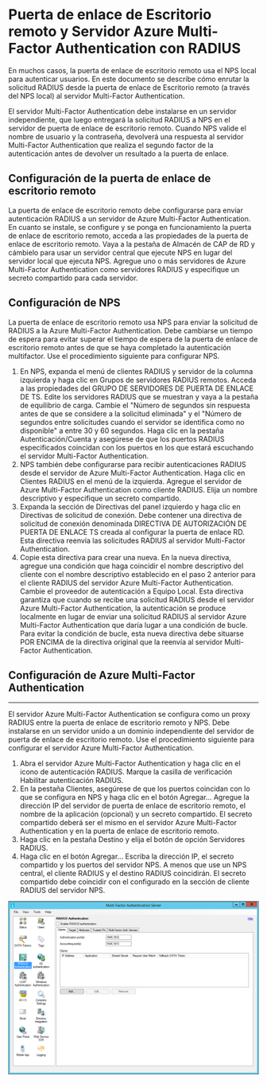 <properties 
	pageTitle="Puerta de enlace de Escritorio remoto y Servidor Azure Multi-Factor Authentication con RADIUS" 
	description="Se trata de la página de Azure Multi-Factor Authentication que le ayudará en la implementación de la puerta de enlace de escritorio remoto (RD) y el servidor Azure Multi-Factor Authentication mediante RADIUS." 
	services="multi-factor-authentication" 
	documentationCenter="" 
	authors="billmath" 
	manager="swadhwa" 
	editor="curtand"/>

<tags 
	ms.service="multi-factor-authentication" 
	ms.workload="identity" 
	ms.tgt_pltfrm="na" 
	ms.devlang="na" 
	ms.topic="article" 
	ms.date="07/14/2015" 
	ms.author="billmath"/>

# Puerta de enlace de Escritorio remoto y Servidor Azure Multi-Factor Authentication con RADIUS

En muchos casos, la puerta de enlace de escritorio remoto usa el NPS local para autenticar usuarios. En este documento se describe cómo enrutar la solicitud RADIUS desde la puerta de enlace de Escritorio remoto (a través del NPS local) al servidor Multi-Factor Authentication.

El servidor Multi-Factor Authentication debe instalarse en un servidor independiente, que luego entregará la solicitud RADIUS a NPS en el servidor de puerta de enlace de escritorio remoto. Cuando NPS valide el nombre de usuario y la contraseña, devolverá una respuesta al servidor Multi-Factor Authentication que realiza el segundo factor de la autenticación antes de devolver un resultado a la puerta de enlace.





## Configuración de la puerta de enlace de escritorio remoto

La puerta de enlace de escritorio remoto debe configurarse para enviar autenticación RADIUS a un servidor de Azure Multi-Factor Authentication. En cuanto se instale, se configure y se ponga en funcionamiento la puerta de enlace de escritorio remoto, acceda a las propiedades de la puerta de enlace de escritorio remoto. Vaya a la pestaña de Almacén de CAP de RD y cámbielo para usar un servidor central que ejecute NPS en lugar del servidor local que ejecuta NPS. Agregue uno o más servidores de Azure Multi-Factor Authentication como servidores RADIUS y especifique un secreto compartido para cada servidor.





## Configuración de NPS

La puerta de enlace de escritorio remoto usa NPS para enviar la solicitud de RADIUS a la Azure Multi-Factor Authentication. Debe cambiarse un tiempo de espera para evitar superar el tiempo de espera de la puerta de enlace de escritorio remoto antes de que se haya completado la autenticación multifactor. Use el procedimiento siguiente para configurar NPS.

1. En NPS, expanda el menú de clientes RADIUS y servidor de la columna izquierda y haga clic en Grupos de servidores RADIUS remotos. Acceda a las propiedades del GRUPO DE SERVIDORES DE PUERTA DE ENLACE DE TS. Edite los servidores RADIUS que se muestran y vaya a la pestaña de equilibrio de carga. Cambie el "Número de segundos sin respuesta antes de que se considere a la solicitud eliminada" y el "Número de segundos entre solicitudes cuando el servidor se identifica como no disponible" a entre 30 y 60 segundos. Haga clic en la pestaña Autenticación/Cuenta y asegúrese de que los puertos RADIUS especificados coincidan con los puertos en los que estará escuchando el servidor Multi-Factor Authentication.
2. NPS también debe configurarse para recibir autenticaciones RADIUS desde el servidor de Azure Multi-Factor Authentication. Haga clic en Clientes RADIUS en el menú de la izquierda. Agregue el servidor de Azure Multi-Factor Authentication como cliente RADIUS. Elija un nombre descriptivo y especifique un secreto compartido.
3. Expanda la sección de Directivas del panel izquierdo y haga clic en Directivas de solicitud de conexión. Debe contener una directiva de solicitud de conexión denominada DIRECTIVA DE AUTORIZACIÓN DE PUERTA DE ENLACE TS creada al configurar la puerta de enlace RD. Esta directiva reenvía las solicitudes RADIUS al servidor Multi-Factor Authentication.
4. Copie esta directiva para crear una nueva. En la nueva directiva, agregue una condición que haga coincidir el nombre descriptivo del cliente con el nombre descriptivo establecido en el paso 2 anterior para el cliente RADIUS del servidor Azure Multi-Factor Authentication. Cambie el proveedor de autenticación a Equipo Local. Esta directiva garantiza que cuando se recibe una solicitud RADIUS desde el servidor Azure Multi-Factor Authentication, la autenticación se produce localmente en lugar de enviar una solicitud RADIUS al servidor Azure Multi-Factor Authentication que daría lugar a una condición de bucle. Para evitar la condición de bucle, esta nueva directiva debe situarse POR ENCIMA de la directiva original que la reenvía al servidor Multi-Factor Authentication.

## Configuración de Azure Multi-Factor Authentication


--------------------------------------------------------------------------------



El servidor Azure Multi-Factor Authentication se configura como un proxy RADIUS entre la puerta de enlace de escritorio remoto y NPS. Debe instalarse en un servidor unido a un dominio independiente del servidor de puerta de enlace de escritorio remoto. Use el procedimiento siguiente para configurar el servidor Azure Multi-Factor Authentication.

1. Abra el servidor Azure Multi-Factor Authentication y haga clic en el icono de autenticación RADIUS. Marque la casilla de verificación Habilitar autenticación RADIUS.
2. En la pestaña Clientes, asegúrese de que los puertos coincidan con lo que se configura en NPS y haga clic en el botón Agregar... Agregue la dirección IP del servidor de puerta de enlace de escritorio remoto, el nombre de la aplicación (opcional) y un secreto compartido. El secreto compartido deberá ser el mismo en el servidor Azure Multi-Factor Authentication y en la puerta de enlace de escritorio remoto.
3. Haga clic en la pestaña Destino y elija el botón de opción Servidores RADIUS.
4. Haga clic en el botón Agregar... Escriba la dirección IP, el secreto compartido y los puertos del servidor NPS. A menos que use un NPS central, el cliente RADIUS y el destino RADIUS coincidirán. El secreto compartido debe coincidir con el configurado en la sección de cliente RADIUS del servidor NPS. 

![Autenticación Radius](./media/multi-factor-authentication-get-started-server-rdg/radius.png)

<!---HONumber=August15_HO6-->